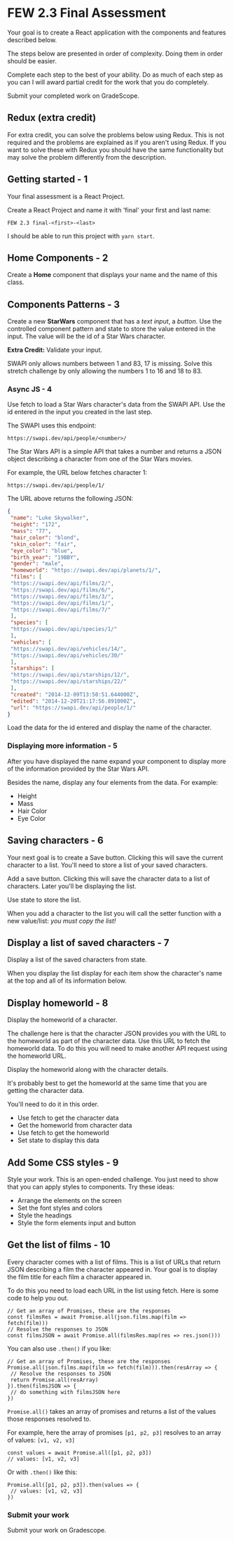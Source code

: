 # FEW 2.3 Final Assessment

Your goal is to create a React application with the components and features described below.

The steps below are presented in order of complexity. Doing them in order should be easier. 

Complete each step to the best of your ability. Do as much of each step as you can I will award partial credit for the work that you do completely.

Submit your completed work on GradeScope. 

## Redux (extra credit)

For extra credit, you can solve the problems below using Redux. This is not required and the problems are explained as if you aren't using Redux. If you want to solve these with Redux you should have the same functionality but may solve the problem differently from the description. 

## Getting started - 1

Your final assessment is a React Project.

Create a React Project and name it with 'final' your first and last name:

`FEW 2.3 final-<first>-<last>`

I should be able to run this project with `yarn start`.

## Home Components - 2

Create a **Home** component that displays your name and the name of this class. 

## Components Patterns - 3

Create a new **StarWars** component that has a _text input_, a _button_. Use the controlled component pattern and state to store the value entered in the input. The value will be the id of a Star Wars character.

**Extra Credit:** Validate your input. 

SWAPI only allows numbers between 1 and 83, 17 is missing. Solve this stretch challenge by only allowing the numbers 1 to 16 and 18 to 83. 

### Async JS - 4 

Use fetch to load a Star Wars character's data from the SWAPI API. Use the id entered in the input you created in the last step. 

The SWAPI uses this endpoint: 

`https://swapi.dev/api/people/<number>/`

The Star Wars API is a simple API that takes a number and returns a JSON object describing a character from one of the Star Wars movies. 

For example, the URL below fetches character 1:

`https://swapi.dev/api/people/1/`

The URL above returns the following JSON: 

```JSON
{
 "name": "Luke Skywalker", 
 "height": "172", 
 "mass": "77", 
 "hair_color": "blond", 
 "skin_color": "fair", 
 "eye_color": "blue", 
 "birth_year": "19BBY", 
 "gender": "male", 
 "homeworld": "https://swapi.dev/api/planets/1/", 
 "films": [
 "https://swapi.dev/api/films/2/", 
 "https://swapi.dev/api/films/6/", 
 "https://swapi.dev/api/films/3/", 
 "https://swapi.dev/api/films/1/", 
 "https://swapi.dev/api/films/7/"
 ], 
 "species": [
 "https://swapi.dev/api/species/1/"
 ], 
 "vehicles": [
 "https://swapi.dev/api/vehicles/14/", 
 "https://swapi.dev/api/vehicles/30/"
 ], 
 "starships": [
 "https://swapi.dev/api/starships/12/", 
 "https://swapi.dev/api/starships/22/"
 ], 
 "created": "2014-12-09T13:50:51.644000Z", 
 "edited": "2014-12-20T21:17:56.891000Z", 
 "url": "https://swapi.dev/api/people/1/"
}
```

Load the data for the id entered and display the name of the character. 

### Displaying more information - 5

After you have displayed the name expand your component to display more of the information provided by the Star Wars API. 

Besides the name, display any four elements from the data. For example: 

- Height
- Mass 
- Hair Color
- Eye Color

## Saving characters - 6

Your next goal is to create a Save button. Clicking this will save the current character to a list. You'll need to store a list of your saved characters. 

Add a save button. Clicking this will save the character data to a list of characters. Later you'll be displaying the list.

Use state to store the list. 

When you add a character to the list you will call the setter function with a new value/list: _you must copy the list!_

## Display a list of saved characters - 7

Display a list of the saved characters from state. 

When you display the list display for each item show the character's name at the top and all of its information below.

## Display homeworld - 8

Display the homeworld of a character. 

The challenge here is that the character JSON provides you with the URL to the homeworld as part of the character data. Use this URL to fetch the homeworld data. To do this you will need to make another API request using the homeworld URL. 

Display the homeworld along with the character details.

It's probably best to get the homeworld at the same time that you are getting the character data. 

You'll need to do it in this order. 

- Use fetch to get the character data
- Get the homeworld from character data
- Use fetch to get the homeworld 
- Set state to display this data

## Add Some CSS styles - 9

Style your work. This is an open-ended challenge. You just need to show that you can apply styles to components. Try these ideas: 

- Arrange the elements on the screen
- Set the font styles and colors
- Style the headings
- Style the form elements input and button

## Get the list of films - 10

Every character comes with a list of films. This is a list of URLs that return JSON describing a film the character appeared in. Your goal is to display the film title for each film a character appeared in. 

To do this you need to load each URL in the list using fetch. Here is some code to help you out. 

```JS
// Get an array of Promises, these are the responses
const filmsRes = await Promise.all(json.films.map(film => fetch(film)))
// Resolve the responses to JSON
const filmsJSON = await Promise.all(filmsRes.map(res => res.json()))
```

You can also use `.then()` if you like: 

```JS
// Get an array of Promises, these are the responses
Promise.all(json.films.map(film => fetch(film))).then(resArray => {
 // Resolve the responses to JSON
 return Promise.all(resArray)
}).then(filmsJSON => {
 // do something with filmsJSON here
})
```

`Promise.all()` takes an array of promises and returns a list of the values those responses resolved to. 

For example, here the array of promises `[p1, p2, p3]` resolves to an array of values: `[v1, v2, v3]`

```JS
const values = await Promise.all([p1, p2, p3])
// values: [v1, v2, v3]
```

Or with `.then()` like this: 

```JS
Promise.all([p1, p2, p3]).then(values => {
 // values: [v1, v2, v3]
})
```

### Submit your work

Submit your work on Gradescope. 